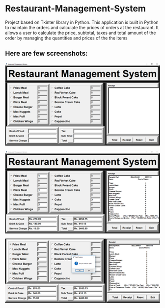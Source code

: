 # Restaurant-Management-System
Project based on Tkinter library in Python. This application is built in Python to maintain the orders and calculate the prices of orders at the restaurant. It allows a user to calculate the price, subtotal, taxes and total amount of the order by managing the quantities and prices of the the items


## Here are few screenshots:

![Image 1](https://github.com/shadowdevcode/Restaurant-Management-System/blob/master/Restaurant_Management_system_1.PNG)


![Image 2](https://github.com/shadowdevcode/Restaurant-Management-System/blob/master/Restaurant_Management_system_2.PNG)


![Image 3](https://github.com/shadowdevcode/Restaurant-Management-System/blob/master/Restaurant_Management_system_3.PNG)